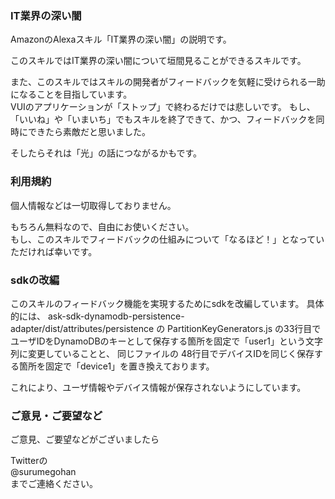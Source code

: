 ### IT業界の深い闇

AmazonのAlexaスキル「IT業界の深い闇」の説明です。


このスキルではIT業界の深い闇について垣間見ることができるスキルです。

また、このスキルではスキルの開発者がフィードバックを気軽に受けられる一助になることを目指しています。  
VUIのアプリケーションが「ストップ」で終わるだけでは悲しいです。
もし、「いいね」や「いまいち」でもスキルを終了できて、かつ、フィードバックを同時にできたら素敵だと思いました。  

そしたらそれは「光」の話につながるかもです。


### 利用規約

個人情報などは一切取得しておりません。  
  
もちろん無料なので、自由にお使いください。  
もし、このスキルでフィードバックの仕組みについて「なるほど！」となっていただければ幸いです。  


### sdkの改編

このスキルのフィードバック機能を実現するためにsdkを改編しています。
具体的には、
ask-sdk-dynamodb-persistence-adapter/dist/attributes/persistence
の
PartitionKeyGenerators.js
の33行目でユーザIDをDynamoDBのキーとして保存する箇所を固定で「user1」という文字列に変更していることと、
同じファイルの
48行目でデバイスIDを同じく保存する箇所を固定で「device1」を置き換えております。

これにより、ユーザ情報やデバイス情報が保存されないようにしています。


### ご意見・ご要望など

ご意見、ご要望などがございましたら  

Twitterの  
@surumegohan  
までご連絡ください。
  
